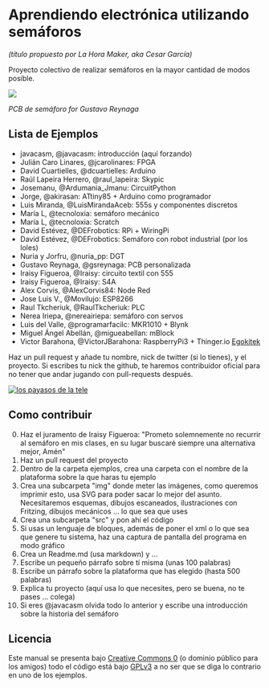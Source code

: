 # Aprendiendo electrónica utilizando semáforos
*(título propuesto por La Hora Maker, aka Cesar García)*

Proyecto colectivo de realizar semáforos en la mayor cantidad de modos posible.

![](https://github.com/dcuartielles/semaforos/blob/master/img/semaforo_gustavo_small.jpg) 

*PCB de semáforo for Gustavo Reynaga*

## Lista de Ejemplos

* javacasm, @javacasm: introducción (aquí forzando)
* Julián Caro Linares, @jcarolinares: FPGA
* David Cuartielles, @dcuartielles: Arduino
* Raúl Lapeira Herrero, @raul_lapeira: Skypic
* Josemanu, @Ardumania_Jmanu: CircuitPython
* Jorge, @akirasan: ATtiny85 + Arduino como programador
* Luis Miranda, @LuisMirandaAceb: 555s y componentes discretos
* María L, @tecnoloxia: semáforo mecánico
* María L, @tecnoloxia: Scratch
* David Estévez, @DEFrobotics: RPi + WiringPi
* David Estévez, @DEFrobotics: Semáforo con robot industrial (por los loles)
* Nuria y Jorfru, @nuria_pp: DGT
* Gustavo Reynaga, @gsreynaga: PCB personalizada
* Iraisy Figueroa, @Iraisy: circuito textil con 555 
* Iraisy Figueroa, @Iraisy: S4A
* Alex Corvis, @AlexCorvis84: Node Red
* Jose Luis V., @Movilujo: ESP8266
* Raul Tkcheriuk, @RaulTkcheriuk: PLC
* Nerea Iriepa, @nereairiepa: semáforo con servos
* Luis del Valle, @programarfacilc: MKR1010 + Blynk
* Miguel Ángel Abellán, @migueabellan: mBlock
* Victor Barahona, @VictorJBarahona: RaspberryPi3 + Thinger.io   [Egokitek](https://github.com/Egokitek?tab=repositories)

Haz un pull request y añade tu nombre, nick de twitter (si lo tienes), y el proyecto. Si escribes tu nick the github, te haremos contribuidor oficial para no tener que andar jugando con pull-requests después.

[![los payasos de la tele](https://img.youtube.com/vi/OY8ffv_Urgk/0.jpg)](https://www.youtube.com/watch?v=OY8ffv_Urgk)

## Como contribuir

0. Haz el juramento de Iraisy Figueroa: "Prometo solemnemente no recurrir al semáforo en mis clases, en su lugar buscaré siempre una alternativa mejor, Amén"
1. Haz un pull request del proyecto
2. Dentro de la carpeta ejemplos, crea una carpeta con el nombre de la plataforma sobre la que haras tu ejemplo
3. Crea una subcarpeta "img" donde meter las imágenes, como queremos imprimir esto, usa SVG para poder sacar lo mejor del asunto. Necesitaremos esquemas, dibujos escaneados, ilustraciones con Fritzing, dibujos mecánicos ... lo que sea que uses
4. Crea una subcarpeta "src" y pon ahí el código
5. Si usas un lenguaje de bloques, además de poner el xml o lo que sea que genere tu sistema, haz una captura de pantalla del programa en modo gráfico
6. Crea un Readme.md (usa markdown) y ...
7. Escribe un pequeño párrafo sobre tí misma (unas 100 palabras)
8. Escribe un párrafo sobre la plataforma que has elegido (hasta 500 palabras)
9. Explica tu proyecto (aquí usa lo que necesites, pero se buena, no te pases ... colega)
10. Si eres @javacasm olvida todo lo anterior y escribe una introducción sobre la historia del semáforo

## Licencia

Este manual se presenta bajo [Creative Commons 0](https://creativecommons.org/publicdomain/zero/1.0/) (o dominio público para los amigos) todo el código está bajo [GPLv3](https://www.gnu.org/licenses/gpl-3.0.en.html) a no ser que se diga lo contrario en uno de los ejemplos.
